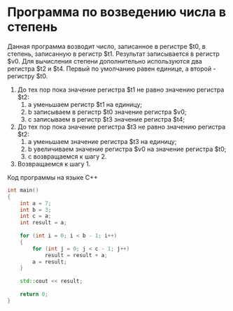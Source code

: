# Программа по возведению числа в степень
Данная программа возводит число, записанное в регистре $t0, в степень, записанную в регистр $t1.
Результат записывается в регистр $v0.
Для вычисления степени дополнительно используются два регистра $t2 и $t4. Первый по умолчанию равен единице, а второй - регистру $t0.
1. До тех пор пока значение регистра $t1 не равно значению регистра $t2:
	1. a уменьшаем регистр $t1 на единицу;
	1. b записываем в регистр $t0 значение регистра $v0;
	1. c записываем в регистр $t3 значение регистра $t4;
2. До тех пор пока значение регистра $t3 не равно значению регистра $t2:
	1. a уменьшаем значение регистра $t3 на единицу;
	1. b увеличиваем значение регистра $v0 на значение регистра $t0;
	1. c возвращаемся к шагу 2.
3. Возвращаемся к шагу 1.

Код программы на языке С++

```C++
int main()
{
    int a = 7;
    int b = 3;
    int c = a;
    int result = a;
	
    for (int i = 0; i < b - 1; i++)
    {
        for (int j = 0; j < c - 1; j++)
            result = result + a;
        a = result;
    }
	
    std::cout << result;
	
    return 0;
}
```

	

